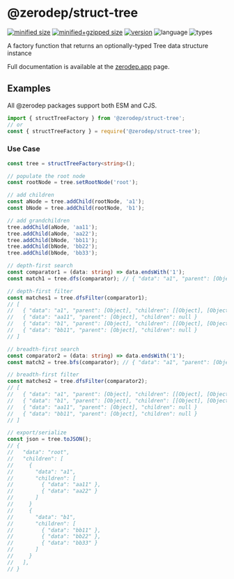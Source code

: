 # @zerodep/struct-tree

[![minified size](https://img.shields.io/bundlephobia/min/@zerodep/struct-tree?style=flat-square&color=blue)](https://bundlephobia.com/package/@zerodep/struct-tree)
[![minified+gzipped size](https://img.shields.io/bundlephobia/minzip/@zerodep/struct-tree?style=flat-square&color=blue)](https://bundlephobia.com/package/@zerodep/struct-tree)
[![version](https://img.shields.io/npm/v/@zerodep/struct-tree?style=flat-square&color=blue)](https://www.npmjs.com/package/@zerodep/struct-tree)
![language](https://img.shields.io/badge/typescript-100%25-blue?style=flat-square)
![types](https://img.shields.io/badge/types-included-blue?style=flat-square)

A factory function that returns an optionally-typed Tree data structure instance

Full documentation is available at the [zerodep.app](http://zerodep.app/#/struct/tree) page.

## Examples

All @zerodep packages support both ESM and CJS.

```javascript
import { structTreeFactory } from '@zerodep/struct-tree';
// or
const { structTreeFactory } = require('@zerodep/struct-tree');
```

### Use Case

```typescript
const tree = structTreeFactory<string>();

// populate the root node
const rootNode = tree.setRootNode('root');

// add children
const aNode = tree.addChild(rootNode, 'a1');
const bNode = tree.addChild(rootNode, 'b1');

// add grandchildren
tree.addChild(aNode, 'aa11');
tree.addChild(aNode, 'aa22');
tree.addChild(bNode, 'bb11');
tree.addChild(bNode, 'bb22');
tree.addChild(bNode, 'bb33');

// depth-first search
const comparator1 = (data: string) => data.endsWith('1');
const match1 = tree.dfs(comparator); // { "data": "a1", "parent": [Object], "children": null }

// depth-first filter
const matches1 = tree.dfsFilter(comparator1);
// [
//   { "data": "a1", "parent": [Object], "children": [[Object], [Object]] }
//   { "data": "aa11", "parent": [Object], "children": null }
//   { "data": "b1", "parent": [Object], "children": [[Object], [Object], [Object]] }
//   { "data": "bb11", "parent": [Object], "children": null }
// ]

// breadth-first search
const comparator2 = (data: string) => data.endsWith('1');
const match2 = tree.bfs(comparator); // { "data": "a1", "parent": [Object], "children": null }

// breadth-first filter
const matches2 = tree.dfsFilter(comparator2);
// [
//   { "data": "a1", "parent": [Object], "children": [[Object], [Object]] }
//   { "data": "b1", "parent": [Object], "children": [[Object], [Object], [Object]] }
//   { "data": "aa11", "parent": [Object], "children": null }
//   { "data": "bb11", "parent": [Object], "children": null }
// ]

// export/serialize
const json = tree.toJSON();
// {
//   "data": "root",
//   "children": [
//     {
//       "data": "a1",
//       "children": [
//         { "data": "aa11" },
//         { "data": "aa22" }
//       ]
//     }
//     {
//       "data": "b1",
//       "children": [
//         { "data": "bb11" },
//         { "data": "bb22" },
//         { "data": "bb33" }
//       ]
//     }
//   ],
// }
```

